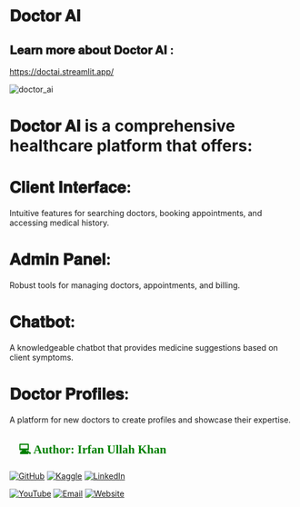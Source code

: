 # 𝐃𝐨𝐜𝐭𝐨𝐫 𝐀𝐈 

## 𝐋𝐞𝐚𝐫𝐧 𝐦𝐨𝐫𝐞 𝐚𝐛𝐨𝐮𝐭 𝐃𝐨𝐜𝐭𝐨𝐫 𝐀𝐈 : 
https://doctai.streamlit.app/


![doctor_ai](https://github.com/user-attachments/assets/ae18cf65-deaf-46ed-8ec8-1481ccfc57e4)

# 𝐃𝐨𝐜𝐭𝐨𝐫 𝐀𝐈 is a comprehensive healthcare platform that offers:
# 𝐂𝐥𝐢𝐞𝐧𝐭 𝐈𝐧𝐭𝐞𝐫𝐟𝐚𝐜𝐞: 
Intuitive features for searching doctors, booking appointments, and accessing medical history.
# 𝐀𝐝𝐦𝐢𝐧 𝐏𝐚𝐧𝐞𝐥:
Robust tools for managing doctors, appointments, and billing.
# 𝐂𝐡𝐚𝐭𝐛𝐨𝐭:
A knowledgeable chatbot that provides medicine suggestions based on client symptoms.
# 𝐃𝐨𝐜𝐭𝐨𝐫 𝐏𝐫𝐨𝐟𝐢𝐥𝐞𝐬:
A platform for new doctors to create profiles and showcase their expertise.

<h2 style="font-family: 'poppins'; font-weight: bold; color: Green;">👨💻 Author: Irfan Ullah Khan</h2>

[![GitHub](https://img.shields.io/badge/GitHub-Profile-blue?style=for-the-badge&logo=github)](https://github.com/programmarself) 
[![Kaggle](https://img.shields.io/badge/Kaggle-Profile-blue?style=for-the-badge&logo=kaggle)](https://www.kaggle.com/programmarself) 
[![LinkedIn](https://img.shields.io/badge/LinkedIn-Profile-blue?style=for-the-badge&logo=linkedin)](https://www.linkedin.com/in/irfan-ullah-khan-4a2871208/)  

[![YouTube](https://img.shields.io/badge/YouTube-Profile-red?style=for-the-badge&logo=youtube)](https://www.youtube.com/@irfanullahkhan7748) 
[![Email](https://img.shields.io/badge/Email-Contact%20Me-red?style=for-the-badge&logo=email)](mailto:programmarself@gmail.com)
[![Website](https://img.shields.io/badge/Website-Contact%20Me-red?style=for-the-badge&logo=website)](https://flowcv.me/ikm)

